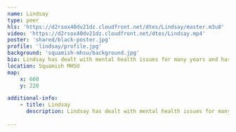 ```yaml
---
name: Lindsay
type: peer
hls: 'https://d2rsox40dv21dz.cloudfront.net/dtes/Lindsay/master.m3u8'
video: 'https://d2rsox40dv21dz.cloudfront.net/dtes/Lindsay.mp4'
poster: 'shared/black-poster.jpg'
profile: 'lindsay/profile.jpg'
background: 'squamish-mhsu/background.jpg'
bio: Lindsay has dealt with mental health issues for many years and has 3 years of abstinence from substance use. She credits the Squamish MHSU team for helping her to help herself over the past few years. She is a mom to two teenagers, 18 and 17. She is passionate about photography.
location: Squamish MHSU
map:
    x: 660
    y: 220

additional-info: 
    - title: Lindsay
      description: Lindsay has dealt with mental health issues for many years and has 3 years of abstinence from substance use. She credits the Squamish MHSU team for helping her to help herself over the past few years. She is a mom to two teenagers, 18 and 17. She is passionate about photography.
    
---
```


